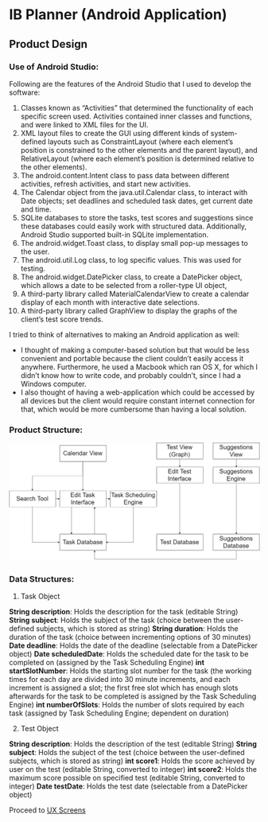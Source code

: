 # IB Planner (Android Application)

## Product Design

### Use of Android Studio:

Following are the features of the Android Studio that I used to develop the software:

1. Classes known as “Activities” that determined the functionality of each specific
screen used. Activities contained inner classes and functions, and were linked to
XML files for the UI.
2. XML layout files to create the GUI using different kinds of system-defined layouts
such as ConstraintLayout (where each element’s position is constrained to the other
elements and the parent layout), and RelativeLayout (where each element’s
position is determined relative to the other elements).
3. The android.content.Intent class to pass data between different activities, refresh
activities, and start new activities.
4. The Calendar object from the java.util.Calendar class, to interact with Date objects;
set deadlines and scheduled task dates, get current date and time.
5. SQLite databases to store the tasks, test scores and suggestions since these
databases could easily work with structured data. Additionally, Android Studio
supported built-in SQLite implementation.
6. The android.widget.Toast class, to display small pop-up messages to the user.
7. The android.util.Log class, to log specific values. This was used for testing.
8. The android.widget.DatePicker class, to create a DatePicker object, which allows a
date to be selected from a roller-type UI object,
9. A third-party library called MaterialCalendarView to create a calendar display of
each month with interactive date selections.
10. A third-party library called GraphView to display the graphs of the client’s test
score trends.

I tried to think of alternatives to making an Android application as well:

* I thought of making a computer-based solution but that would be less convenient and
portable because the client couldn’t easily access it anywhere. Furthermore, he used a Macbook which ran OS X, for which I didn’t know how to write code, and probably
couldn’t, since I had a Windows computer.
* I also thought of having a web-application which could be accessed by all devices but the client would require constant internet connection for that, which would be more cumbersome than having a local solution.

### Product Structure:

![Product Structure](/images/IBPlanner_B_Structure.png)

### Data Structures:

1. Task Object

**String description**: Holds the description for the task (editable String)
**String subject**: Holds the subject of the task (choice between the user-defined subjects,
which is stored as string)
**String duration**: Holds the duration of the task (choice between incrementing options of 30
minutes)
**Date deadline**: Holds the date of the deadline (selectable from a DatePicker object)
**Date scheduledDate**: Holds the scheduled date for the task to be completed on (assigned by the Task Scheduling Engine)
**int startSlotNumber**: Holds the starting slot number for the task (the working times for each
day are divided into 30 minute increments, and each increment is assigned a slot; the first free
slot which has enough slots afterwards for the task to be completed is assigned by the Task
Scheduling Engine)
**int numberOfSlots**: Holds the number of slots required by each task (assigned by Task
Scheduling Engine; dependent on duration)

2. Test Object

**String description**: Holds the description of the test (editable String)
**String subject**: Holds the subject of the test (choice between the user-defined subjects, which
is stored as string)
**int score1**: Holds the score achieved by user on the test (editable String, converted to integer)
**int score2**: Holds the maximum score possible on specified test (editable String, converted to
integer)
**Date testDate**: Holds the test date (selectable from a DatePicker object)

Proceed to [UX Screens](/IBPlannerB1)

